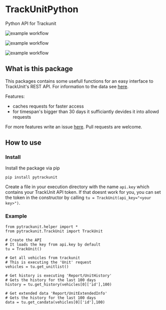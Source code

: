 # TrackUnitPython
Python API for Trackunit


![example workflow](https://github.com/einsteinmaster/TrackUnitPython/actions/workflows/test.yml/badge.svg)

![example workflow](https://github.com/einsteinmaster/TrackUnitPython/actions/workflows/pylint.yml/badge.svg)

![example workflow](https://github.com/einsteinmaster/TrackUnitPython/actions/workflows/python-publish.yml/badge.svg)

## What is this package

This packages contains some usefull functions for an easy interface to TrackUnit's REST API. For information to the data see [here](https://dev.trackunit.com/docs).

Features:
- caches requests for faster access
- for timespan's bigger than 30 days it sufficiantly devides it into allowd requests 

For more features write an issue [here](https://github.com/einsteinmaster/TrackUnitPython/issues/new). Pull requests are welcome.

## How to use

### Install

Install the package via pip

`pip install pytrackunit`

Create a file in your execution directory with the name `api.key` which contains your TrackUnit API token. If that doesnt work for you, you can set the token in the constructor by calling `tu = TrackUnit(api_key="<your key>")`.

### Example

```
from pytrackunit.helper import *
from pytrackunit.TrackUnit import TrackUnit

# Create the API
# It loads the key from api.key by default
tu = TrackUnit()

# Get all vehicles from trackunit
# This is executing the 'Unit' request 
vehicles = tu.get_unitlist()

# Get history is executing 'Report/UnitHistory'
# Gets the history for the last 100 days
history = tu.get_history(vehicles[0]['id'],100)

# Get extended data 'Report/UnitExtendedInfo'
# Gets the history for the last 100 days
data = tu.get_candata(vehicles[0]['id'],100)
```
